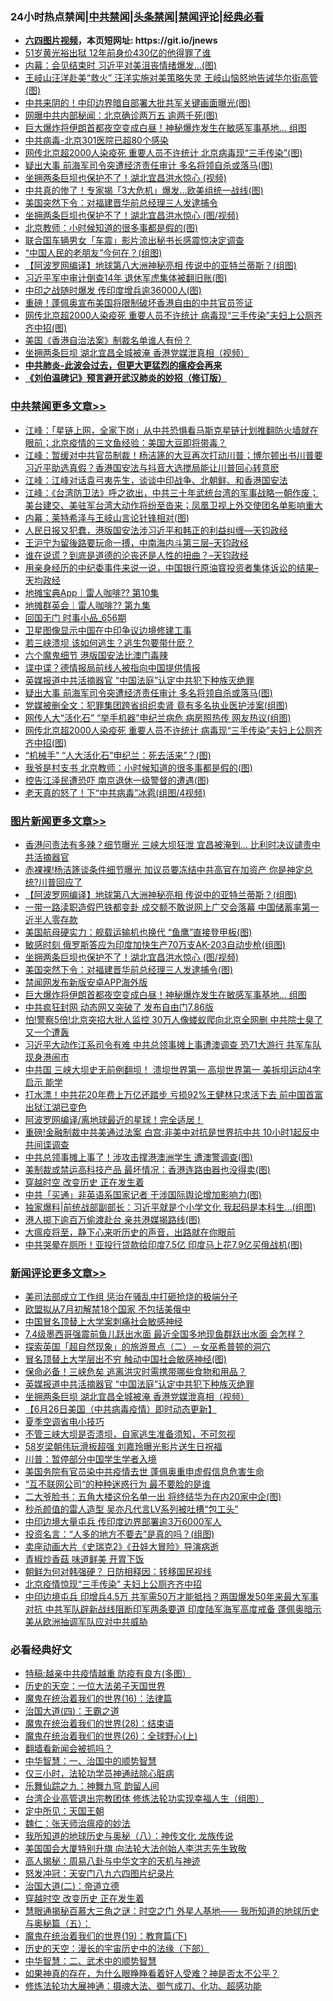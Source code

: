 <div id="tt">
<h3>24小时热点禁闻|<a href="#%E4%B8%AD%E5%85%B1%E7%A6%81%E9%97%BB%E6%9B%B4%E5%A4%9A%E6%96%87%E7%AB%A0">中共禁闻</a>|<a href="#%E5%9B%BE%E7%89%87%E6%96%B0%E9%97%BB%E6%9B%B4%E5%A4%9A%E6%96%87%E7%AB%A0">头条禁闻</a>|<a href="#%E6%96%B0%E9%97%BB%E8%AF%84%E8%AE%BA%E6%9B%B4%E5%A4%9A%E6%96%87%E7%AB%A0">禁闻评论|<a href="#%E5%BF%85%E7%9C%8B%E7%BB%8F%E5%85%B8%E5%A5%BD%E6%96%87">经典必看</a></h3>
<ul>
<li><b><a href="http://d1.bdrive.tk/64.mp4" target="_blank">六四图片视频</a>，本页短网址: https://git.io/jnews</b></li>
<li><a href="https://github.com/fqnews/bnews/blob/master/cnnews/20200627/1351162.md">51岁黄光裕出狱 12年前身价430亿的他得罪了谁</a></li>
<li><a href="https://github.com/fqnews/bnews/blob/master/cbnews/20200627/1351282.md">内幕：会见结束时 习近平对美沮丧情绪爆发…(图)</a></li>
<li><a href="https://github.com/fqnews/bnews/blob/master/cbnews/20200627/1351300.md">王岐山汪洋赴美“救火” 汪洋实施对美策略失灵 王岐山恼怒地告诫华尔街高管(图)</a></li>
<li><a href="https://github.com/fqnews/bnews/blob/master/cnnews/20200627/1351164.md">中共来阴的！中印边界暗自部署大批共军关键画面曝光(图)</a></li>
<li><a href="https://github.com/fqnews/bnews/blob/master/cnnews/20200627/1351280.md">网曝中共内部秘闻：北京确诊两万五 逾两千死(图)</a></li>
<li><a href="https://github.com/fqnews/bnews/blob/master/topimagenews/20200627/1351169.md">巨大爆炸将伊朗首都夜空变成白昼！神秘爆炸发生在敏感军事基地… 组图</a></li>
<li><a href="https://github.com/fqnews/bnews/blob/master/cbnews/20200627/783268.md">中共病毒-北京301医院已超80个感染</a></li>
<li><a href="https://github.com/fqnews/bnews/blob/master/cbnews/20200627/1351343.md">网传北京超2000人染疫死 重要人员不许统计 北京病毒现“三手传染”(图)</a></li>
<li><a href="https://github.com/fqnews/bnews/blob/master/cbnews/20200627/1351458.md">疑出大事 前海军司令突遭经济责任审计 多名将领自杀或落马(图)</a></li>
<li><a href="https://github.com/fqnews/bnews/blob/master/cbnews/20200627/1351310.md">坐拥两条巨坝也保护不了！湖北宜昌洪水惊心 (视频)</a></li>
<li><a href="https://github.com/fqnews/bnews/blob/master/cnnews/20200627/1351165.md">中共真的惨了！专家揭「3大危机」爆发…欧美组统一战线(图)</a></li>
<li><a href="https://github.com/fqnews/bnews/blob/master/cnnews/20200627/1351313.md">美国突然下令：对福建晋华前总经理三人发逮捕令</a></li>
<li><a href="https://github.com/fqnews/bnews/blob/master/topimagenews/20200627/1351337.md">坐拥两条巨坝也保护不了！湖北宜昌洪水惊心 (图/视频)</a></li>
<li><a href="https://github.com/fqnews/bnews/blob/master/cbnews/20200627/1351248.md">北京教师：小时候知道的很多事都是假的(图)</a></li>
<li><a href="https://github.com/fqnews/bnews/blob/master/baitai/20200627/1351417.md">联合国车辆男女「车震」影片流出秘书长感震惊决定调查</a></li>
<li><a href="https://github.com/fqnews/bnews/blob/master/cnnews/20200627/1351111.md">“中国人民的老朋友”今何在？(组图)</a></li>
<li><a href="https://github.com/fqnews/bnews/blob/master/topimagenews/20200627/1351450.md">【阿波罗网编译】地球第八大洲神秘亮相 传说中的亚特兰蒂斯？(组图)</a></li>
<li><a href="https://github.com/fqnews/bnews/blob/master/cbnews/20200627/1351320.md">习近平军中审计倒查14年 退休军虎集体被翻旧账(图)</a></li>
<li><a href="https://github.com/fqnews/bnews/blob/master/cbnews/20200627/1351379.md">中印之战随时爆发 传印度增兵逾36000人(图)</a></li>
<li><a href="https://github.com/fqnews/bnews/blob/master/comments/20200627/1351105.md">重磅！蓬佩奥宣布美国将限制破坏香港自由的中共官员签证</a></li>
<li><a href="https://github.com/fqnews/bnews/blob/master/cbnews/20200627/1351455.md">网传北京超2000人染疫死 重要人员不许统计 病毒现“三手传染”夫妇上公厕齐齐中招(图)</a></li>
<li><a href="https://github.com/fqnews/bnews/blob/master/cnnews/hknews/20200627/1351171.md">美国《香港自治法案》制裁名单谁人有份？</a></li>
<li><a href="https://github.com/fqnews/bnews/blob/master/comments/20200627/1351521.md">坐拥两条巨坝 湖北宜昌全城被淹 香港党媒泄真相（视频）</a></li>
<li><b><a href="https://github.com/fqnews/bnews/blob/master/comments/20200211/1275071.md" target="_blank">中共肺炎-此波会过去，但更大更猛烈的瘟疫会再来</a></b></li>
<li><b><a href="https://github.com/fqnews/bnews/blob/master/comments/20200207/1272816.md" target="_blank">《刘伯温碑记》预言避开武汉肺炎的妙招（修订版）</a></b></li>
</ul>
</div>

<div class="catlist">
<h3><a href="https://github.com/fqnews/bnews/blob/master/cbnews/" target="_blank">中共禁闻</a><span><a href="https://github.com/fqnews/bnews/blob/master/cbnews/" target="_blank" rel="nofollow">更多文章>></a></span></h3>
<ul>
<li><a href="https://github.com/fqnews/bnews/blob/master/cbnews/20200628/1351769.md" target="_blank">江峰：「星链上网，全家下岗」从中共恐惧看马斯克星链计划推翻防火墙就在眼前；北京疫情的三文鱼经验：美国大豆即将带毒？</a></li>
<li><a href="https://github.com/fqnews/bnews/blob/master/cbnews/20200628/1351768.md" target="_blank">江峰：暂缓对中共官员制裁！杨洁篪的大豆再次打动川普；博尔顿出书川普要习近平助选真假？香港国安法与抖音大选搅局能让川普回心转意麽</a></li>
<li><a href="https://github.com/fqnews/bnews/blob/master/cbnews/20200628/1351767.md" target="_blank">江峰：江峰对话袁弓夷先生，谈谈中印战争、北朝鲜、和香港国安法</a></li>
<li><a href="https://github.com/fqnews/bnews/blob/master/cbnews/20200628/1351766.md" target="_blank">江峰：《台湾防卫法》呼之欲出，中共三十年武统台湾的军事战略一朝作废； 美台建交、美驻军台湾大动作将纷至沓来；凤凰卫视上外交使团名单影响重大</a></li>
<li><a href="https://github.com/fqnews/bnews/blob/master/cbnews/20200628/1351738.md" target="_blank">内幕：莱特希泽与王岐山言论针锋相对(图)</a></li>
<li><a href="https://github.com/fqnews/bnews/blob/master/cbnews/20200628/1351732.md" target="_blank">人民日报又犯蠢，港版国安法涉习近平和韩正的利益纠缠—天钧政经</a></li>
<li><a href="https://github.com/fqnews/bnews/blob/master/cbnews/20200628/1351731.md" target="_blank">王沪宁为留後路要玩命一搏，中南海内斗第三层&#8211;天钧政经</a></li>
<li><a href="https://github.com/fqnews/bnews/blob/master/cbnews/20200628/1351730.md" target="_blank">谁在说谎？到底是道德的沦丧还是人性的扭曲？&#8211;天钧政经</a></li>
<li><a href="https://github.com/fqnews/bnews/blob/master/cbnews/20200628/1351729.md" target="_blank">用亲身经历的中纪委事件来说一说，中国银行原油寳投资者集体诉讼的结果&#8211;天均政经</a></li>
<li><a href="https://github.com/fqnews/bnews/blob/master/cbnews/20200628/1351694.md" target="_blank">地摊宝典App｜雷人咖啡?? 第10集</a></li>
<li><a href="https://github.com/fqnews/bnews/blob/master/cbnews/20200628/1351693.md" target="_blank">地摊群英会｜雷人咖啡?? 第九集</a></li>
<li><a href="https://github.com/fqnews/bnews/blob/master/cbnews/20200628/1351692.md" target="_blank">回国无门 时事小品_656期</a></li>
<li><a href="https://github.com/fqnews/bnews/blob/master/cbnews/20200628/1351686.md" target="_blank">卫星图像显示中国在中印争议边境修建工事</a></li>
<li><a href="https://github.com/fqnews/bnews/blob/master/cbnews/20200628/1351634.md" target="_blank">若三峡溃坝 该如何逃生？逃生包要带什麽？</a></li>
<li><a href="https://github.com/fqnews/bnews/blob/master/cbnews/20200627/1351530.md" target="_blank">六个魔鬼细节 港版国安法比澳门毒辣</a></li>
<li><a href="https://github.com/fqnews/bnews/blob/master/cbnews/20200627/1351529.md" target="_blank">谍中谍？德情报局前线人被指向中国提供情报</a></li>
<li><a href="https://github.com/fqnews/bnews/blob/master/comments/20200627/1351522.md" target="_blank">英媒报道中共活摘器官 “中国法庭”认定中共犯下种族灭绝罪</a></li>
<li><a href="https://github.com/fqnews/bnews/blob/master/cbnews/20200627/1351458.md" target="_blank">疑出大事 前海军司令突遭经济责任审计 多名将领自杀或落马(图)</a></li>
<li><a href="https://github.com/fqnews/bnews/blob/master/cbnews/20200627/1351457.md" target="_blank">党媒被删全文：犯罪集团跨省组织卖肾 竟有多名执业医护涉案(组图)</a></li>
<li><a href="https://github.com/fqnews/bnews/blob/master/cbnews/20200627/1351456.md" target="_blank">网传人大“活化石” “举手机器”申纪兰病危 病房照热传 网友热议(组图)</a></li>
<li><a href="https://github.com/fqnews/bnews/blob/master/cbnews/20200627/1351455.md" target="_blank">网传北京超2000人染疫死 重要人员不许统计 病毒现“三手传染”夫妇上公厕齐齐中招(图)</a></li>
<li><a href="https://github.com/fqnews/bnews/blob/master/cbnews/20200627/1351454.md" target="_blank">“机械手” “人大活化石”申纪兰：死去活来”？(图)</a></li>
<li><a href="https://github.com/fqnews/bnews/blob/master/cbnews/20200627/1351453.md" target="_blank">我爷是村支书 北京教师：小时候知道的很多事都是假的(图)</a></li>
<li><a href="https://github.com/fqnews/bnews/blob/master/cbnews/20200627/1351452.md" target="_blank">控告江泽民遭恐吓 南京退休一级警督的遭遇(图)</a></li>
<li><a href="https://github.com/fqnews/bnews/blob/master/cbnews/20200627/1351451.md" target="_blank">老天真的怒了！下“中共病毒”冰雹(组图/4视频)</a></li>

</ul>
</div>
<div class="catlist">
<h3><a href="https://github.com/fqnews/bnews/blob/master/topimagenews/" target="_blank">图片新闻</a><span><a href="https://github.com/fqnews/bnews/blob/master/topimagenews/" target="_blank" rel="nofollow">更多文章>></a></span></h3>
<ul>
<li><a href="https://github.com/fqnews/bnews/blob/master/topimagenews/20200628/1351654.md" target="_blank">香港问责法有多辣？细节曝光 三峡大坝狂泄 宜昌被淹到… 比利时决议谴责中共活摘器官</a></li>
<li><a href="https://github.com/fqnews/bnews/blob/master/topimagenews/20200628/1351653.md" target="_blank">赤裸裸!杨洁篪谈条件细节曝光 加议员要冻结中共高官在加资产 你是神定总统?川普回应了</a></li>
<li><a href="https://github.com/fqnews/bnews/blob/master/topimagenews/20200627/1351450.md" target="_blank">【阿波罗网编译】地球第八大洲神秘亮相 传说中的亚特兰蒂斯？(组图)</a></li>
<li><a href="https://github.com/fqnews/bnews/blob/master/topimagenews/20200627/1351445.md" target="_blank">一带一路渎职造假巴铁都变卦 成交额不敢说网上广交会落幕 中国储蓄率第一近半人零存款</a></li>
<li><a href="https://github.com/fqnews/bnews/blob/master/topimagenews/20200627/1351350.md" target="_blank">美国航母硬实力：舰载运输机也换代 “鱼鹰”直接登甲板(图)</a></li>
<li><a href="https://github.com/fqnews/bnews/blob/master/topimagenews/20200627/1351349.md" target="_blank">敏感时刻 俄罗斯答应为印度加快生产70万支AK-203自动步枪(组图)</a></li>
<li><a href="https://github.com/fqnews/bnews/blob/master/topimagenews/20200627/1351337.md" target="_blank">坐拥两条巨坝也保护不了！湖北宜昌洪水惊心 (图/视频)</a></li>
<li><a href="https://github.com/fqnews/bnews/blob/master/topimagenews/20200627/1351336.md" target="_blank">美国突然下令：对福建晋华前总经理三人发逮捕令(图)</a></li>
<li><a href="https://github.com/fqnews/bnews/blob/master/comments/20200627/783266.md" target="_blank">禁闻网发布新版安卓APP海外版</a></li>
<li><a href="https://github.com/fqnews/bnews/blob/master/topimagenews/20200627/1351169.md" target="_blank">巨大爆炸将伊朗首都夜空变成白昼！神秘爆炸发生在敏感军事基地… 组图</a></li>
<li><a href="https://github.com/fqnews/bnews/blob/master/topimagenews/20200626/1350975.md" target="_blank">中共疯狂封网 动态网又突破了 发布自由门7.86版</a></li>
<li><a href="https://github.com/fqnews/bnews/blob/master/topimagenews/20200626/1350970.md" target="_blank">怕!警察5倍!北京突招大批人监控 30万人像蝼蚁爬向北京全网删 中共院士臭了又一个遭轰</a></li>
<li><a href="https://github.com/fqnews/bnews/blob/master/topimagenews/20200626/1350963.md" target="_blank">习近平大动作江系司令有难 中共总领事摊上事遭澳调查 恐71大游行 共军车队现身港闹市</a></li>
<li><a href="https://github.com/fqnews/bnews/blob/master/topimagenews/20200626/1350955.md" target="_blank">中共国 三峡大坝史无前例翻坝！ 溃坝世界第一 高坝世界第一 美拆坝运动4字启示 能学</a></li>
<li><a href="https://github.com/fqnews/bnews/blob/master/topimagenews/20200626/1350828.md" target="_blank">打水漂！中共花20年费上万亿还踏步 亏损92%王健林只求活下去 前中国首富出狱江湖已变色</a></li>
<li><a href="https://github.com/fqnews/bnews/blob/master/topimagenews/20200626/1350827.md" target="_blank">阿波罗网编译/离地球最近的星球！完全适居！</a></li>
<li><a href="https://github.com/fqnews/bnews/blob/master/topimagenews/20200626/1350826.md" target="_blank">重磅!金融制裁中共美通过法案 白宫:非美中对抗是世界抗中共 10小时1起反中共间谍调查</a></li>
<li><a href="https://github.com/fqnews/bnews/blob/master/topimagenews/20200626/1350825.md" target="_blank">中共总领事摊上事了！涉攻击撑港澳洲学生 遭澳警调查(图)</a></li>
<li><a href="https://github.com/fqnews/bnews/blob/master/topimagenews/20200626/1350824.md" target="_blank">美制裁或禁运高科技产品 最坏情况：香港连路由器也没得卖(图)</a></li>
<li><a href="https://github.com/fqnews/bnews/blob/master/comments/20200626/1259925.md" target="_blank">穿越时空 改变历史 正在发生着</a></li>
<li><a href="https://github.com/fqnews/bnews/blob/master/topimagenews/20200626/1350799.md" target="_blank">中共「买通」非英语系国家记者 干涉国际舆论增加影响力(图)</a></li>
<li><a href="https://github.com/fqnews/bnews/blob/master/topimagenews/20200626/1350770.md" target="_blank">独家爆料|前统战部副部长：习近平就是个小学文化 我起码是本科生…(组图)</a></li>
<li><a href="https://github.com/fqnews/bnews/blob/master/topimagenews/20200626/1350752.md" target="_blank">港人掷下逾百万偷渡赴台 亲共港媒揭路线(图)</a></li>
<li><a href="https://github.com/fqnews/bnews/blob/master/comments/20200626/1350540.md" target="_blank">大瘟疫将至，静下心来听历史的声音，出路就在你眼前</a></li>
<li><a href="https://github.com/fqnews/bnews/blob/master/topimagenews/20200625/1350524.md" target="_blank">中共哭晕在厕所！亚投行贷款给印度7.5亿 印度马上花7.9亿买俄战机(图)</a></li>

</ul>
</div>
<div class="catlist">
<h3><a href="https://github.com/fqnews/bnews/blob/master/comments/" target="_blank">新闻评论</a><span><a href="https://github.com/fqnews/bnews/blob/master/comments/" target="_blank" rel="nofollow">更多文章>></a></span></h3>
<ul>
<li><a href="https://github.com/fqnews/bnews/blob/master/comments/20200628/1351761.md" target="_blank">美司法部成立工作组 惩治在骚乱中打砸抢烧的极端分子</a></li>
<li><a href="https://github.com/fqnews/bnews/blob/master/comments/20200628/1351760.md" target="_blank">欧盟拟从7月初解禁18个国家 不包括美俄中</a></li>
<li><a href="https://github.com/fqnews/bnews/blob/master/comments/20200628/1351682.md" target="_blank">中国冒名顶替上大学案刺痛社会敏感神经</a></li>
<li><a href="https://github.com/fqnews/bnews/blob/master/comments/20200628/1351681.md" target="_blank">7.4级墨西哥强震前鱼儿跃出水面 最近全国多地现鱼群跃出水面 会怎样？</a></li>
<li><a href="https://github.com/fqnews/bnews/blob/master/comments/20200628/1351680.md" target="_blank">探索英国「超自然现象」的旅游景点（二）－女巫希普顿的洞穴</a></li>
<li><a href="https://github.com/fqnews/bnews/blob/master/comments/20200628/1351646.md" target="_blank">冒名顶替上大学层出不穷 触动中国社会敏感神经(图)</a></li>
<li><a href="https://github.com/fqnews/bnews/blob/master/comments/20200627/1351523.md" target="_blank">保命必备！三峡危矣 逃离洪灾时需携带哪些食物和用品？</a></li>
<li><a href="https://github.com/fqnews/bnews/blob/master/comments/20200627/1351522.md" target="_blank">英媒报道中共活摘器官 “中国法庭”认定中共犯下种族灭绝罪</a></li>
<li><a href="https://github.com/fqnews/bnews/blob/master/comments/20200627/1351521.md" target="_blank">坐拥两条巨坝 湖北宜昌全城被淹 香港党媒泄真相（视频）</a></li>
<li><a href="https://github.com/fqnews/bnews/blob/master/comments/20200627/1351520.md" target="_blank">【6月26日美国（中共病毒疫情）即时动态更新】</a></li>
<li><a href="https://github.com/fqnews/bnews/blob/master/comments/20200627/1351515.md" target="_blank">夏季空调省电小技巧</a></li>
<li><a href="https://github.com/fqnews/bnews/blob/master/comments/20200627/1351514.md" target="_blank">不管三峡大坝是否溃坝，自家逃生准备须知，不可忽视</a></li>
<li><a href="https://github.com/fqnews/bnews/blob/master/comments/20200627/1351511.md" target="_blank">58岁梁朝伟玩滑板超强 刘嘉玲曝光影片送生日祝福</a></li>
<li><a href="https://github.com/fqnews/bnews/blob/master/comments/20200627/1351510.md" target="_blank">川普：暂停部分中国学生学者入境</a></li>
<li><a href="https://github.com/fqnews/bnews/blob/master/comments/20200627/1351509.md" target="_blank">美国务院有官员染中共疫情去世 蓬佩奥重申虚假信息危害生命</a></li>
<li><a href="https://github.com/fqnews/bnews/blob/master/comments/20200627/1351467.md" target="_blank">“互不联网公司“的种种迷惑行为 最不要脸的是谁</a></li>
<li><a href="https://github.com/fqnews/bnews/blob/master/comments/20200627/1351446.md" target="_blank">二大爷脸书：五角大楼这份名单一出 将终结华为在内20家中企(图)</a></li>
<li><a href="https://github.com/fqnews/bnews/blob/master/comments/20200627/1351405.md" target="_blank">秒杀颜值的雷人造型  吴亦凡代言LV系列被吐槽“包工头”</a></li>
<li><a href="https://github.com/fqnews/bnews/blob/master/comments/20200627/1351403.md" target="_blank">中印边境大量屯兵 传印度边界部署逾3万6000军人</a></li>
<li><a href="https://github.com/fqnews/bnews/blob/master/comments/20200627/1351380.md" target="_blank">投资名言：“人多的地方不要去”是真的吗？(组图)</a></li>
<li><a href="https://github.com/fqnews/bnews/blob/master/comments/20200627/1351369.md" target="_blank">卖座动画大片《史瑞克2》《丑娃大冒险》导演病逝</a></li>
<li><a href="https://github.com/fqnews/bnews/blob/master/comments/20200627/1351355.md" target="_blank">青椒炒香菇 味道鲜美 开胃下饭</a></li>
<li><a href="https://github.com/fqnews/bnews/blob/master/comments/20200627/1351340.md" target="_blank">朝鲜为何对韩强硬？ 日防相释因：转移国民视线</a></li>
<li><a href="https://github.com/fqnews/bnews/blob/master/comments/20200627/1351334.md" target="_blank">北京疫情惊现“三手传染”  夫妇上公厕齐齐中招</a></li>
<li><a href="https://github.com/fqnews/bnews/blob/master/comments/20200627/1351319.md" target="_blank">中印边境屯兵 印增兵4.5万 共军需50万才能抵挡？两国爆发50年来最大军事对抗 中共军队辟新战线阻断印军两条要道 印度陆军海军高度戒备 蓬佩奥暗示美从欧洲抽调军队应对中共威胁</a></li>

</ul>
</div>

<div class="catlist">
<h3>必看经典好文</h3>
<ul>
<li><a href="https://github.com/fqnews/bnews/blob/master/ccpdope/20200425/1319297.md" target="_blank">特稿:越亲中共疫情越重 防疫有良方(多图）</a></li>
<li><a href="https://github.com/fqnews/bnews/blob/master/tculture/20121025/73067.md" target="_blank">历史的天空：一位大法弟子天国世界</a></li>
<li><a href="https://github.com/fqnews/bnews/blob/master/topimagenews/20180615/958090.md" target="_blank">魔鬼在统治着我们的世界(16)：法律篇</a></li>
<li><a href="https://github.com/fqnews/bnews/blob/master/cbnews/20180310/912637.md" target="_blank">治国大道(四)：王霸之道</a></li>
<li><a href="https://github.com/fqnews/bnews/blob/master/comments/20181228/1054609.md" target="_blank">魔鬼在统治着我们的世界(28)：结束语</a></li>
<li><a href="https://github.com/fqnews/bnews/blob/master/comments/20181210/1044798.md" target="_blank">魔鬼在统治着我们的世界(26)：全球野心(上)</a></li>
<li><a href="https://github.com/fqnews/bnews/blob/master/fanqiang/20200616/1345793.md" target="_blank">翻墙看新闻会被抓吗？</a></li>
<li><a href="https://github.com/fqnews/bnews/blob/master/comments/20200605/1340202.md" target="_blank">中华智慧：一、治国中的顺势智慧</a></li>
<li><a href="https://github.com/fqnews/bnews/blob/master/health/20170626/780270.md" target="_blank">仅三小时，法轮功学员神通祛除心脏病</a></li>
<li><a href="https://github.com/fqnews/bnews/blob/master/tculture/20170718/793528.md" target="_blank">乐舞仙踪之九：神舞九穹 韵留人间</a></li>
<li><a href="https://github.com/fqnews/bnews/blob/master/comments/20200528/1335859.md" target="_blank">台湾企业高管退出宗教团体 修炼法轮功实现幸福人生（组图）</a></li>
<li><a href="https://github.com/fqnews/bnews/blob/master/tculture/xiulian/20151111/470021.md" target="_blank">定中所见：天国王朝</a></li>
<li><a href="https://github.com/fqnews/bnews/blob/master/comments/20200224/1282494.md" target="_blank">魏仁：张天师治瘟疫的妙法</a></li>
<li><a href="https://github.com/fqnews/bnews/blob/master/topimagenews/20180225/905380.md" target="_blank">我所知道的地球历史与奥秘（八）：神传文化 龙族传说</a></li>
<li><a href="https://github.com/fqnews/bnews/blob/master/comments/20200516/1329276.md" target="_blank">美国国会大厦特别升旗 向法轮大法创始人李洪志先生致敬</a></li>
<li><a href="https://github.com/fqnews/bnews/blob/master/aomi/history/20170924/831575.md" target="_blank">高人揭秘：周易八卦与中华文字的天机与神迹</a></li>
<li><a href="https://github.com/fqnews/bnews/blob/master/comments/20200604/783200.md" target="_blank">怒发冲冠：天安门八九六四图片纪录片</a></li>
<li><a href="https://github.com/fqnews/bnews/blob/master/cbnews/20180308/911611.md" target="_blank">治国大道(二)：帝道立德</a></li>
<li><a href="https://github.com/fqnews/bnews/blob/master/comments/20200626/1259925.md" target="_blank">穿越时空 改变历史 正在发生着</a></li>
<li><a href="https://github.com/fqnews/bnews/blob/master/cbnews/20170907/819423.md" target="_blank">慧眼通揭秘百慕大三角之谜：时空之门 外星人基地—— 我所知道的地球历史与奥秘篇（五）：</a></li>
<li><a href="https://github.com/fqnews/bnews/blob/master/comments/20180716/972458.md" target="_blank">魔鬼在统治着我们的世界(19)：教育篇(下)</a></li>
<li><a href="https://github.com/fqnews/bnews/blob/master/tculture/20121025/73066.md" target="_blank">历史的天空：漫长的宇宙历史中的法缘（下部）</a></li>
<li><a href="https://github.com/fqnews/bnews/blob/master/comments/20200605/783249.md" target="_blank">中华智慧：二、武术中的顺势智慧</a></li>
<li><a href="https://github.com/fqnews/bnews/blob/master/comments/20200623/1346844.md" target="_blank">如果神真的存在，为什么眼睁睁看着好人受难？神是否太不公平？</a></li>
<li><a href="https://github.com/fqnews/bnews/blob/master/comments/20191203/1234383.md" target="_blank">修炼法轮功大展神通：摄魂大法、御气成刀、化功、超感功能</a></li>

</ul>
</div>